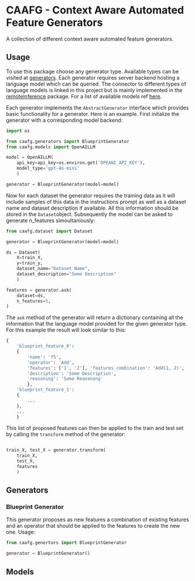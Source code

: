 # CAAFG - Context Aware Automated Feature Generators
A collection of different context aware automated feature generators.


## Usage
To use this package choose any generator type. Available types can be visited
at [generators](#generators). Each generator requires server backend hosting a language model which can be queried. The connector to different types of language models is linked in this project but is mainly implemented in the [remoteinference](https://github.com/jariskueken/llm_inference) package. For a list of available models ref [here](https://github.com/jariskueken/llm_inference).

Each generator implements the ```AbstractGenerator``` interface which provides basic functionality for a generator. Here is an example. First initalize the generator with a corresponding model backend:

```python
import os

from caafg.generators import BlueprintGenerator
from caafg.models import OpenAILLM

model = OpenAILLM(
    api_key=api_key=os.environ.get('OPEANI_API_KEY'),
    model_type='gpt-4o-mini'
    )

generator = BlueprintGenerator(model=model)
```

Now for each dataset the generator requires the training data as it will include samples of this data in the instructions prompt as well as a dataset name and dataset description if available. All this information should be stored in the ```Dataset```object. Subsequently the model can be asked to generate n_features simoultaniously:

```python
from caafg.dataset import Dataset

generator = BlueprintGenerator(model=model)

ds = Dataset(
    X=train_X,
    y=train_y,
    dataset_name="Dataset Name",
    dataset_description="Some Description"
    )

features = generator.ask(
    dataset=ds,
    n_features=5,
)
```

The ```ask``` method of the generator will return a dictionary containing all the information that the language model provided for the given generator type. For this example the result will look similar to this:

```python
{
    'blueprint_feature_0':
    {
        'name': 'f5',
        'operator': 'Add',
        'features': ['1', '2'], 'features_combination': 'Add(1, 2)',
        'description': 'Some Description',
        'reasoning': 'Some Reasonong'
        },
    'blueprint_feature_1':
    {
        ...
    },
    ...
    }
```

This list of proposed features can then be applied to the train and test set by calling the ```transform``` method of the generator:

```python

train_X, test_X = generator.transform(
    train_X,
    test_X,
    features
    )
```

## Generators

### Blueprint Generator
This generator proposes as new features a combination of existing features and an operator that should be applied to the features to create the new one.
Usage:
```python
from caafg.genertors import BlueprintGenerator

generator = BlueprintGenerator()
````

## Models